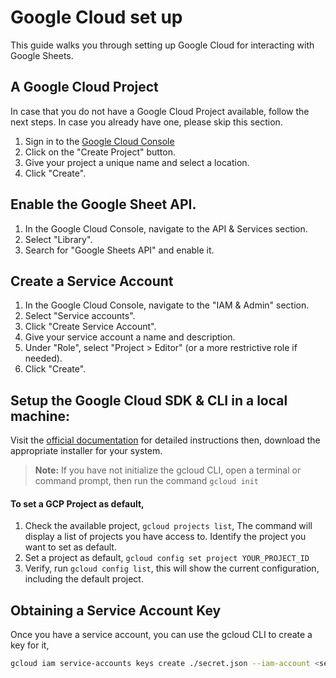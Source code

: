 # Google Cloud set up

This guide walks you through setting up Google Cloud for interacting with Google Sheets. 

## A Google Cloud Project
In case that you do not have a Google Cloud Project available, follow the next steps. In case you already have one, please skip this section.

1. Sign in to the [Google Cloud Console](https://console.cloud.google.com/)
2. Click on the "Create Project" button.
3. Give your project a unique name and select a location.
4. Click "Create".

## Enable the Google Sheet API.

1. In the Google Cloud Console, navigate to the API & Services section.
2. Select "Library".
3. Search for "Google Sheets API" and enable it.

## Create a Service Account

1. In the Google Cloud Console, navigate to the "IAM & Admin" section.
2. Select "Service accounts".
3. Click "Create Service Account".
4. Give your service account a name and description.
5. Under "Role", select "Project > Editor" (or a more restrictive role if needed).
6. Click "Create".

## Setup the Google Cloud SDK & CLI in a local machine:

Visit the [official documentation](https://cloud.google.com/sdk/docs/install) for detailed instructions then, download the appropriate installer for your system.

> **Note:** If you have not initialize the gcloud CLI, open a terminal or command prompt, then run the command `gcloud init`

#### To set a GCP Project as default,
1. Check the available project, `gcloud projects list`, The command will display a list of projects you have access to. Identify the project you want to set as default.
2. Set a project as default, `gcloud config set project YOUR_PROJECT_ID`
3. Verify, run `gcloud config list`, this will show the current configuration, including the default project.

## Obtaining a Service Account Key

Once you have a service account, you can use the gcloud CLI to create a key for it,

```sh
gcloud iam service-accounts keys create ./secret.json --iam-account <service_account_email>
``` 
